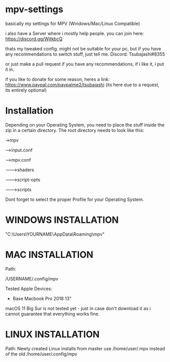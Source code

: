 # mpv-settings
basically my settings for MPV (Windows/Mac/Linux Compatible)

i also have a Server where i mostly help people. you can join here: https://discord.gg/WjtkbcQ

thats my tweaked config.
might not be suitable for your pc, but if you have any recommendations to switch stuff, just tell me.
Discord: Tsubajashi#8355

or just make a pull request if you have any recommendations, if i like it, i put it in.

if you like to donate for some reason, heres a link: https://www.paypal.com/paypalme2/tsubajashi (its here due to a request, its entirely optional)

# Installation
Depending on your Operating System, you need to place the stuff inside the zip in a certain directory.
The root directory needs to look like this:

->mpv

-->input.conf

-->mpv.conf

--->shaders

--->script-opts

--->scripts

Dont forget to select the proper Profile for your Operating System.

# WINDOWS INSTALLATION
"C:\Users\YOURNAME\AppData\Roaming\mpv"

# MAC INSTALLATION
Path:

/USERNAME/.config/mpv

Tested Apple Devices:

- Base Macbook Pro 2018 13"

macOS 11 Big Sur is not tested yet - just in case don't download it as i cannot guarantee that everything works fine.

# LINUX INSTALLATION
Path:
Newly created Linux installs from master use /home/user/.mpv instead of the old /home/user/.config/mpv

